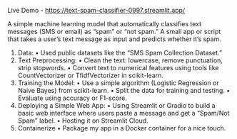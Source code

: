 Live Demo - https://text-spam-classifier-0997.streamlit.app/

A simple machine learning model that automatically classifies text messages (SMS or email) as “spam” or “not spam.” 
A small app or script that takes a user’s text message as input and predicts whether it’s spam.

1.	 Data:
•	Used public datasets like the “SMS Spam Collection Dataset.”
2.	Text Preprocessing:
•	Clean the text: lowercase, remove punctuation, strip stopwords.
•	Convert text to numerical features using tools like CountVectorizer or TfidfVectorizer in scikit-learn.
3.	Training the Model:
•	Use a simple algorithm (Logistic Regression or Naive Bayes) from scikit-learn.
•	Split the data for training and testing.
•	Evaluate using accuracy or F1-score.
4.	Deploying a Simple Web App:
•	Using Streamlit or Gradio to build a basic web interface where users paste a message and get a “Spam/Not Spam” label.
•	Hosting it on Streamlit Cloud.
5.	Containerize
•	Package my app in a Docker container for a nice touch.
